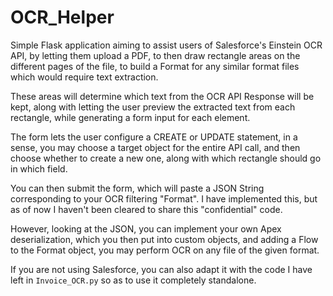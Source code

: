 # OCR_Helper
Simple Flask application aiming to assist users of Salesforce's Einstein OCR API, by letting them upload a PDF, to then draw rectangle areas on the different pages of the file, to build a Format for any similar format files which would require text extraction.

These areas will determine which text from the OCR API Response will be kept, along with letting the user preview the extracted text from each rectangle, while generating a form input for each element.

The form lets the user configure a CREATE or UPDATE statement, in a sense, you may choose a target object for the entire API call, and then choose whether to create a new one, along with which rectangle should go in which field.

You can then submit the form, which will paste a JSON String corresponding to your OCR filtering "Format". I have implemented this, but as of now I haven't been cleared to share this "confidential" code.

However, looking at the JSON, you can implement your own Apex deserialization, which you then put into custom objects, and adding a Flow to the Format object, you may perform OCR on any file of the given format.

If you are not using Salesforce, you can also adapt it with the code I have left in `Invoice_OCR.py` so as to use it completely standalone.
